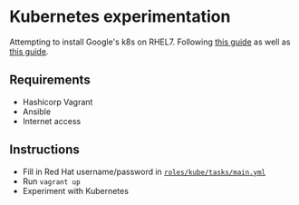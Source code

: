 # Kubernetes experimentation

Attempting to install Google's k8s on RHEL7.
Following [this guide][installing-kubeadm] as well as [this guide][calico-hard-way].

## Requirements

- Hashicorp Vagrant
- Ansible
- Internet access

## Instructions

- Fill in Red Hat username/password in [`roles/kube/tasks/main.yml`](./roles/kube/tasks/main.yml)
- Run `vagrant up`
- Experiment with Kubernetes

<!-- links -->
[installing-kubeadm]: https://kubernetes.io/docs/setup/production-environment/tools/kubeadm/install-kubeadm/
[calico-hard-way]: https://docs.projectcalico.org/getting-started/kubernetes/hardway/
